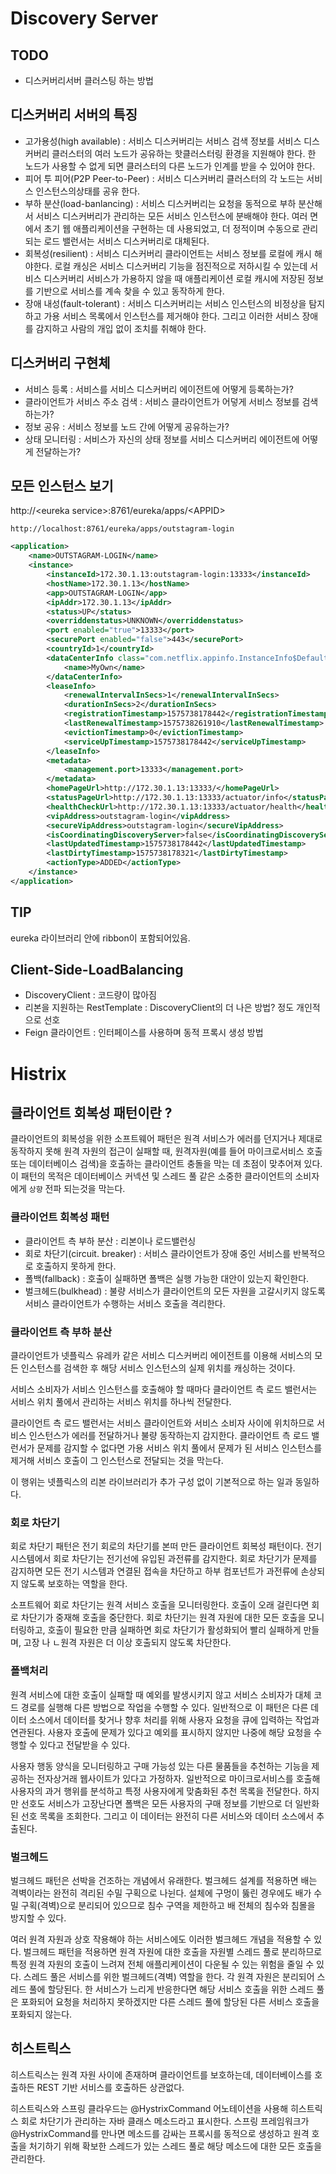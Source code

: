 # Discovery Server

## TODO

- 디스커버리서버 클러스팅 하는 방법

## 디스커버리 서버의 특징 

- 고가용성(high available) : 서비스 디스커버리는 서비스 검색 정보를 서비스 디스커버리 클러스터의 여러 노드가 공유하는 핫클러스터링 환경을 지원해야 한다. 한 노드가 사용할 수 없게 되면 클러스터의 다른 노드가 인계를 받을 수 있어야 한다.
- 피어 투 피어(P2P Peer-to-Peer) : 서비스 디스커버리 클러스터의 각 노드는 서비스 인스턴스의상태를 공유 한다.
- 부하 분산(load-banlancing) : 서비스 디스커버리는 요청을 동적으로 부하 분산해서 서비스 디스커버리가 관리하는 모든 서비스 인스턴스에 분배해야 한다. 여러 면에서 초기 웹 애플리케이션을 구현하는 데 사용되었고, 더 정적이며 수동으로 관리되는 로드 밸런서는 서비스 디스커버리로 대체된다.
- 회복성(resilient) : 서비스 디스커버리 클라이언트는 서비스 정보를 로컬에 캐시 해야한다. 로컬 캐싱은 서비스 디스커버리 기능을 점진적으로 저하시킬 수 있는데 서비스 디스커버리 서비스가 가용하지 않을 때 애플리케이션 로컬 캐시에 저장된 정보를 기반으로 서비스를 계속 찾을 수 있고 동작하게 한다.
- 장애 내성(fault-tolerant) : 서비스 디스커버리는 서비스 인스턴스의 비정상을 탐지하고 가용 서비스 목록에서 인스턴스를 제거해야 한다. 그리고 이러한 서비스 장애를 감지하고 사람의 개입 없이 조치를 취해야 한다.

## 디스커버리 구현체

- 서비스 등록 : 서비스를 서비스 디스커버리 에이전트에 어떻게 등록하는가?
- 클라이언트가 서비스 주소 검색 : 서비스 클라이언트가 어덯게 서비스 정보를 검색하는가?
- 정보 공유 : 서비스 정보를 노드 간에 어떻게 공유하는가?
- 상태 모니터링 : 서비스가 자신의 상태 정보를 서비스 디스커버리 에이전트에 어떻게 전달하는가?



## 모든 인스턴스 보기

http://\<eureka service>:8761/eureka/apps/\<APPID>



```
http://localhost:8761/eureka/apps/outstagram-login
```



```xml
<application>
    <name>OUTSTAGRAM-LOGIN</name>
    <instance>
        <instanceId>172.30.1.13:outstagram-login:13333</instanceId>
        <hostName>172.30.1.13</hostName>
        <app>OUTSTAGRAM-LOGIN</app>
        <ipAddr>172.30.1.13</ipAddr>
        <status>UP</status>
        <overriddenstatus>UNKNOWN</overriddenstatus>
        <port enabled="true">13333</port>
        <securePort enabled="false">443</securePort>
        <countryId>1</countryId>
        <dataCenterInfo class="com.netflix.appinfo.InstanceInfo$DefaultDataCenterInfo">
            <name>MyOwn</name>
        </dataCenterInfo>
        <leaseInfo>
            <renewalIntervalInSecs>1</renewalIntervalInSecs>
            <durationInSecs>2</durationInSecs>
            <registrationTimestamp>1575738178442</registrationTimestamp>
            <lastRenewalTimestamp>1575738261910</lastRenewalTimestamp>
            <evictionTimestamp>0</evictionTimestamp>
            <serviceUpTimestamp>1575738178442</serviceUpTimestamp>
        </leaseInfo>
        <metadata>
            <management.port>13333</management.port>
        </metadata>
        <homePageUrl>http://172.30.1.13:13333/</homePageUrl>
        <statusPageUrl>http://172.30.1.13:13333/actuator/info</statusPageUrl>
        <healthCheckUrl>http://172.30.1.13:13333/actuator/health</healthCheckUrl>
        <vipAddress>outstagram-login</vipAddress>
        <secureVipAddress>outstagram-login</secureVipAddress>
        <isCoordinatingDiscoveryServer>false</isCoordinatingDiscoveryServer>
        <lastUpdatedTimestamp>1575738178442</lastUpdatedTimestamp>
        <lastDirtyTimestamp>1575738178321</lastDirtyTimestamp>
        <actionType>ADDED</actionType>
    </instance>
</application>
```





## TIP

eureka 라이브러리 안에 ribbon이 포함되어있음.



## Client-Side-LoadBalancing

- DiscoveryClient : 코드량이 많아짐
- 리본을 지원하는 RestTemplate : DiscoveryClient의 더 나은 방법? 정도  개인적으로 선호
- Feign 클라이언트 : 인터페이스를 사용하며 동적 프록시 생성 방법





# Histrix

## 클라이언트 회복성 패턴이란 ?

클라이언트의 회복성을 위한 소프트웨어 패턴은 원격 서비스가 에러를 던지거나 제대로 동작하지 못해 원격 자원의 접근이 실패할 때, 원격자원(예를 들어 마이크로서비스 호출또는 데이터베이스 검색)을 호출하는 클라이언트 충돌을 막는 데 초점이 맞추어져 있다. 이 패턴의 목적은 데이터베이스 커넥션 및 스레드 풀 같은 소중한 클라이언트의 소비자에게 `상향` 전파 되는것을 막는다.

### 클라이언트 회복성 패턴

- 클라이언트 측 부하 분산 : 리본이나 로드밸런싱
- 회로 차단기(circuit. breaker) : 서비스 클라이언트가 장애 중인 서비스를 반복적으로 호출하지 못하게 한다.
- 폴백(fallback) : 호출이 실패하면 폴백은 실행 가능한 대안이 있는지 확인한다.
- 벌크헤드(bulkhead) : 불량 서비스가 클라이언트의 모든 자원을 고갈시키지 않도록 서비스 클라이언트가 수행하는 서비스 호출을 격리한다.

### 클라이언트 측 부하 분산

클라이언트가 넷플릭스 유레카 같은 서비스 디스커버리 에이전트를 이용해 서비스의 모든 인스턴스를 검색한 후 해당 서비스 인스턴스의 실제 위치를 캐싱하는 것이다.

서비스 소비자가 서비스 인스턴스를 호출해야 할 때마다 클라이언트 측 로드 밸런서는 서비스 위치 풀에서 관리하는 서비스 위치를 하나씩 전달한다.

클라이언트 측 로드 밸런서는 서비스 클라이언트와 서비스 소비자 사이에 위치하므로 서비스 인스턴스가 에러를 전달하거나 불량 동작하는지 감지한다. 클라이언트 측 로드 밸런서가 문제를 감지할 수 없다면 가용 서비스 위치 풀에서 문제가 된 서비스 인스턴스를 제거해 서비스 호출이 그 인스턴스로 전달되는 것을 막는다.

이 행위는 넷플릭스의 리본 라이브러리가 추가 구성 없이 기본적으로 하는 일과 동일하다.



### 회로 차단기

회로 차단기 패턴은 전기 회로의 차단기를 본떠 만든 클라이언트 회복성 패턴이다. 전기 시스템에서 회로 차단기는 전기선에 유입된 과전류를 감지한다. 회로 차단기가 문제를 감지하면 모든 전기 시스템과 연결된 접속을 차단하고 하부 컴포넌트가 과전류에 손상되지 않도록 보호하는 역할을 한다.

소프트웨어 회로 차단기는 원격 서비스 호출을 모니터링한다. 호출이 오래 걸린다면 회로 차단기가 중재해 호출을 중단한다. 회로 차단기는 원격 자원에 대한 모든 호출을 모니터링하고, 호출이 필요한 만큼 실패하면 회로 차단기가 활성화되어 빨리 실패하게 만들며, 고장 나 ㄴ원격 자원은 더 이상 호출되지 않도록 차단한다. 



### 폴백처리

원격 서비스에 대한 호출이 실패할 때 예외를 발생시키지 않고 서비스 소비자가 대체 코드 경로를 실행해 다른 방법으로 작업을 수행할 수 있다. 일반적으로 이 패턴은 다른 데이터 소스에서 데이터를 찾거나 향후 처리를 위해 사용자 요청을 큐에 입력하는 작업과 연관된다. 사용자 호출에 문제가 있다고 예외를 표시하지 않지만 나중에 해당 요청을 수행할 수 있다고 전달받을 수 있다.

사용자 행동 양식을 모니터링하고 구매 가능성 있는 다른 물품들을 추천하는 기능을 제공하는 전자상거래 웹사이트가 있다고 가정하자. 일반적으로 마이크로서비스를 호출해 사용자의 과거 행위를 분석하고 특정 사용자에게 맞춤화된 추천 목록을 전달한다. 하지만 선호도 서비스가 고장난다면 폴백은 모든 사용자의 구매 정보를 기반으로 더 일반화된 선호 목록을 조회한다. 그리고 이 데이터는 완전히 다른 서비스와 데이터 소스에서 추출된다. 



### 벌크헤드

벌크헤드 패턴은 선박을 건조하는 개념에서 유래한다. 벌크헤드 설계를 적용하면 배는 격벽이라는 완전히 격리된 수밀 구획으로 나뉜다. 설체에 구멍이 뚫린 경우에도 배가 수밀 구획(격벽)으로 분리되어 있으므로 침수 구역을 제한하고 배 전체의 침수와 침몰을 방지할 수 있다.

여러 원격 자원과 상호 작용해야 하는 서비스에도 이러한 벌크헤드 개념을 적용할 수 있다. 벌크헤드 패턴을 적용하면 원격 자원에 대한 호출을 자원별 스레드 풀로 분리하므로 특정 원격 자원의 호출이 느려져 전체 애플리케이션이 다운될 수 있는 위험을 줄일 수 있다. 스레드 풀은 서비스를 위한 벌크헤드(격벽) 역할을 한다. 각 원격 자원은 분리되어 스레드 풀에 할당된다. 한 서비스가 느리게 반응한다면 해당 서비스 호출을 위한 스레드 풀은 포화되어 요청을 처리하지 못하겠지만 다른 스레드 풀에 할당된 다른 서비스 호출을 포화되지 않는다.



## 히스트릭스

히스트릭스는 원격 자원 사이에 존재하며 클라이언트를 보호하는데, 데이터베이스를 호출하든 REST 기반 서비스를 호출하든 상관없다.

히스트릭스와 스프링 클라우드는 @HystrixCommand 어노테이션을 사용해 히스트릭스 회로 차단기가 관리하는 자바 클래스 메소드라고 표시한다. 스프링 프레임워크가 @HystrixCommand를 만나면 메소드를 감싸는 프록시를 동적으로 생성하고 원격 호출을 처기하기 위해 확보한 스레드가 있는 스레드 풀로 해당 메소드에 대한 모든 호출을 관리한다.

